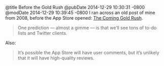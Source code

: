 @title Before the Gold Rush
@pubDate 2014-12-29 10:30:31 -0800
@modDate 2014-12-29 10:39:45 -0800
I ran across an old post of mine from 2008, before the App Store opened: [The Coming Gold Rush](http://inessential.com/2008/03/18/the_coming_gold_rush).

>One prediction — almost a gimme — is that we’ll see tons of to-do lists and Twitter clients.

Also:

>It’s possible the App Store will have user comments, but it’s unlikely that it will have high-quality reviews.
